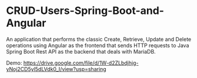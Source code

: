# CRUD-Users-Spring-Boot-and-Angular
An application that performs the classic Create, Retrieve, Update and Delete operations using Angular as the frontend that sends HTTP requests to Java Spring Boot Rest API as the backend that deals with MariaDB.

Demo: https://drive.google.com/file/d/1W-d2ZLbdjhjg-yNoj2CD5yl5dLVdk0_I/view?usp=sharing
